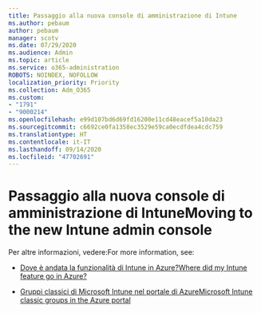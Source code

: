 ```yaml
---
title: Passaggio alla nuova console di amministrazione di Intune
ms.author: pebaum
author: pebaum
manager: scotv
ms.date: 07/29/2020
ms.audience: Admin
ms.topic: article
ms.service: o365-administration
ROBOTS: NOINDEX, NOFOLLOW
localization_priority: Priority
ms.collection: Adm_O365
ms.custom:
- "1791"
- "9000214"
ms.openlocfilehash: e99d107bd6d69fd16200e11cd48eacef5a10da23
ms.sourcegitcommit: c6692ce0fa1358ec3529e59ca0ecdfdea4cdc759
ms.translationtype: HT
ms.contentlocale: it-IT
ms.lasthandoff: 09/14/2020
ms.locfileid: "47702691"
---
```

# <a name="moving-to-the-new-intune-admin-console"></a><span data-ttu-id="cf280-102">Passaggio alla nuova console di amministrazione di Intune</span><span class="sxs-lookup"><span data-stu-id="cf280-102">Moving to the new Intune admin console</span></span>

<span data-ttu-id="cf280-103">Per altre informazioni, vedere:</span><span class="sxs-lookup"><span data-stu-id="cf280-103">For more information, see:</span></span>

- [<span data-ttu-id="cf280-104">Dove è andata la funzionalità di Intune in Azure?</span><span class="sxs-lookup"><span data-stu-id="cf280-104">Where did my Intune feature go in Azure?</span></span>](https://docs.microsoft.com/intune/ui-changes)

- [<span data-ttu-id="cf280-105">Gruppi classici di Microsoft Intune nel portale di Azure</span><span class="sxs-lookup"><span data-stu-id="cf280-105">Microsoft Intune classic groups in the Azure portal</span></span>](https://docs.microsoft.com/intune/groups-get-started)
